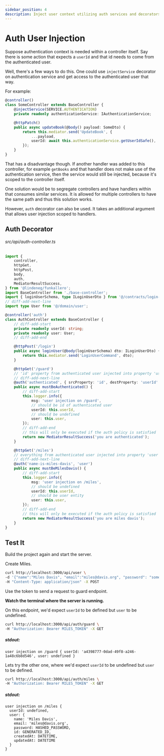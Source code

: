 ```yaml
---
sidebar_position: 4
description: Inject user context utilizing auth services and decorators
---
```


# Auth User Injection

Suppose authentication context is needed within a controller itself. Say there is some action that expects a `userId` and that id needs to come from the authenticated user.

Well, there's a few ways to do this. One could use `injectService` decorator on authentication service and get access to the authenticated user that way.

For example:

```ts
@controller()
class SomeController extends BaseController {
    @injectService(SERVICE.AUTHENTICATION)
    private readonly authenticationService: IAuthenticationService;

    @httpPatch()
    public async updateBook(@body() payload: SomeDto) {
        return this.mediator.send('UpdateBook', {
            ...payload,
            userId: await this.authenticationService.getUserIdSafe(),
        });
    }
}
```

That has a disadvantage though. If another handler was added to this controller, for example `getBooks` and that handler does not make use of the authentication service,
then the service would still be injected, because it's scoped to the controller itself.

One solution would be to segregate controllers and have handlers within that consumes similar services. It is allowed for multiple controllers to have the same path and thus this solution works.

However, `auth` decorator can also be used. It takes an additional argument that allows user injection scoped to handlers.

## Auth Decorator

###### src/api/auth-controller.ts

```ts
import {
    controller,
    httpGet,
    httpPost,
    body,
    auth,
    MediatorResultSuccess,
} from '@lindeneg/funkallero';
import BaseController from './base-controller';
import { loginUserSchema, type ILoginUserDto } from '@/contracts/login-user';
// diff-add-next-line
import type User from '@/domain/user';

@controller('auth')
class AuthController extends BaseController {
    // diff-add-start
    private readonly userId: string;
    private readonly user: User;
    // diff-add-end

    @httpPost('/login')
    public async loginUser(@body(loginUserSchema) dto: ILoginUserDto) {
        return this.mediator.send('LoginUserCommand', dto);
    }

    @httpGet('/guard')
    // 'id' property from authenticated user injected into property 'userId'
    // diff-add-next-line
    @auth('authenticated', { srcProperty: 'id', destProperty: 'userId' })
    public async mustBeAuthenticated() {
        // diff-add-start
        this.logger.info({
            msg: 'user injection on /guard',
            // should be id of authenticated user
            userId: this.userId,
            // should be undefined
            user: this.user,
        });
        // diff-add-end
        // this will only be executed if the auth policy is satisfied
        return new MediatorResultSuccess('you are authenticated');
    }

    @httpGet('/miles')
    // everything from authenticated user injected into property 'user'
    // diff-add-next-line
    @auth('name-is-miles-davis', 'user')
    public async mustBeMilesDavis() {
        // diff-add-start
        this.logger.info({
            msg: 'user injection on /miles',
            // should be undefined
            userId: this.userId,
            // should be user entity
            user: this.user,
        });
        // diff-add-end
        // this will only be executed if the auth policy is satisfied
        return new MediatorResultSuccess('you are miles davis');
    }
}
```

## Test It

Build the project again and start the server.

Create Miles.

```bash
curl http://localhost:3000/api/user \
-d '{"name":"Miles Davis", "email":"miles@davis.org", "password": "some-password"}' \
-H "Content-Type: application/json" -X POST
```

Use the token to send a request to guard endpoint. 

**Watch the terminal where the server is running.**

On this endpoint, we'd expect `userId` to be defined but `user` to be undefined.

```bash
curl http://localhost:3000/api/auth/guard \
-H "Authorization: Bearer MILES_TOKEN" -X GET
```

##### stdout:

```
user injection on /guard { userId: 'a4398777-0dad-49f8-a246-1a48c6b8d546', user: undefined }
```

Lets try the other one, where we'd expect `userId` to be undefined but `user` to be defined.

```bash
curl http://localhost:3000/api/auth/miles \
-H "Authorization: Bearer MILES_TOKEN" -X GET
```

##### stdout:

```
user injection on /miles {
  userId: undefined,
  user: {
    name: 'Miles Davis',
    email: 'miles@davis.org',
    password: HASHED_PASSWORD,
    id: GENERATED_ID,
    createdAt: DATETIME,
    updatedAt: DATETIME
  }
}
```

